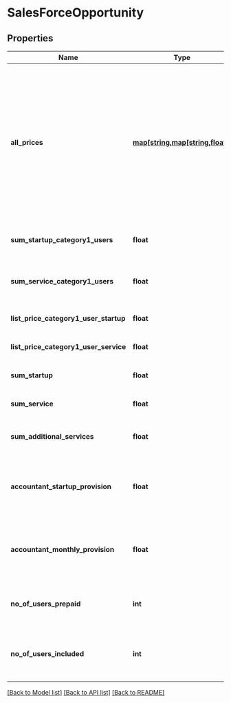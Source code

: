 # SalesForceOpportunity

## Properties
Name | Type | Description | Notes
------------ | ------------- | ------------- | -------------
**all_prices** | [**map[string,map[string,float]]**](map.md) | A nested map of all active sales modules. The key in the outer map is the sales module, whilst the inner map contains the different pricing types for the given sales module. A pricing type could be PER_USE(10). | [optional] 
**sum_startup_category1_users** | **float** | The total startup price for users of category 1. | [optional] 
**sum_service_category1_users** | **float** | The total price per monthly price for users of category 1. | [optional] 
**list_price_category1_user_startup** | **float** | The startup list price per user. | [optional] 
**list_price_category1_user_service** | **float** | The monthly list price per user. | [optional] 
**sum_startup** | **float** | The startup price for the company. | [optional] 
**sum_service** | **float** | The monthly price for the company. | [optional] 
**sum_additional_services** | **float** | The total startup price for additional services. | [optional] 
**accountant_startup_provision** | **float** | The initial provision for the accountant of the startup price (percentage) | [optional] 
**accountant_monthly_provision** | **float** | The monthly provision for the accountant of the monthly price (percentage) | [optional] 
**no_of_users_prepaid** | **int** | The number of users prepaid when creating the company. | [optional] 
**no_of_users_included** | **int** | The number of users included for free in the purchased module. | [optional] 

[[Back to Model list]](../../README.md#documentation-for-models) [[Back to API list]](../../README.md#documentation-for-api-endpoints) [[Back to README]](../../README.md)

